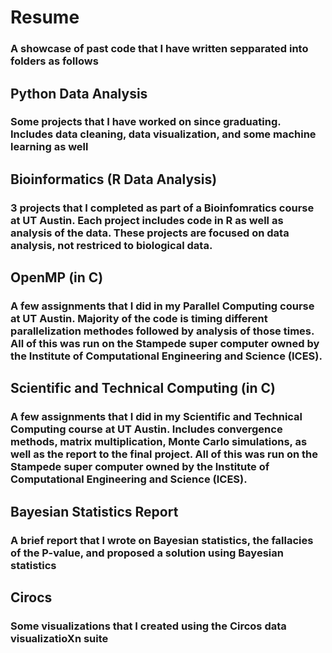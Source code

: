 # Resume
### A showcase of past code that I have written sepparated into folders as follows

## Python Data Analysis
### Some projects that I have worked on since graduating. Includes data cleaning, data visualization, and some machine learning as well

## Bioinformatics (R Data Analysis)
### 3 projects that I completed as part of a Bioinfomratics course at UT Austin. Each project includes code in R as well as analysis of the data. These projects are focused on data analysis, not restriced to biological data.

## OpenMP (in C)
### A few assignments that I did in my Parallel Computing course at UT Austin. Majority of the code is timing different parallelization methodes followed by analysis of those times. All of this was run on the Stampede super computer owned by the Institute of Computational Engineering and Science (ICES).

## Scientific and Technical Computing (in C)
### A few assignments that I did in my Scientific and Technical Computing course at UT Austin. Includes convergence methods, matrix multiplication, Monte Carlo simulations, as well as the report to the final project. All of this was run on the Stampede super computer owned by the Institute of Computational Engineering and Science (ICES).

## Bayesian Statistics Report
### A brief report that I wrote on Bayesian statistics, the fallacies of the P-value, and proposed a solution using Bayesian statistics

## Cirocs
### Some visualizations that I created using the Circos data visualizatioXn suite
